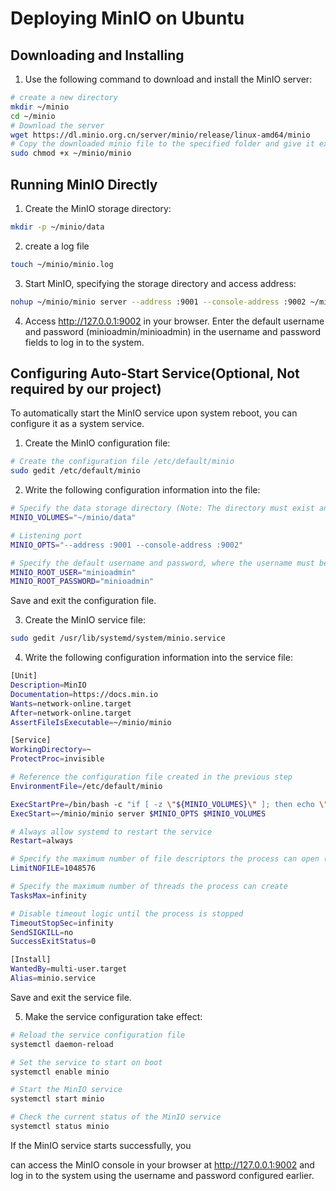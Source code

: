 # Deploying MinIO on Ubuntu

## Downloading and Installing

1. Use the following command to download and install the MinIO server:
```bash
# create a new directory
mkdir ~/minio
cd ~/minio
# Download the server
wget https://dl.minio.org.cn/server/minio/release/linux-amd64/minio
# Copy the downloaded minio file to the specified folder and give it executable permissions
sudo chmod +x ~/minio/minio
```

## Running MinIO Directly

1. Create the MinIO storage directory:
```bash
mkdir -p ~/minio/data
```

2. create a log file
```bash
touch ~/minio/minio.log
```

3. Start MinIO, specifying the storage directory and access address:
```bash
nohup ~/minio/minio server --address :9001 --console-address :9002 ~/minio/data >~/minio/minio.log 2>&1 &
```

4. Access http://127.0.0.1:9002 in your browser. Enter the default username and password (minioadmin/minioadmin) in the username and password fields to log in to the system.

## Configuring Auto-Start Service(Optional, Not required by our project)

To automatically start the MinIO service upon system reboot, you can configure it as a system service.

1. Create the MinIO configuration file:
```bash
# Create the configuration file /etc/default/minio
sudo gedit /etc/default/minio
```

2. Write the following configuration information into the file:
```bash
# Specify the data storage directory (Note: The directory must exist and have appropriate permissions)
MINIO_VOLUMES="~/minio/data"

# Listening port
MINIO_OPTS="--address :9001 --console-address :9002"

# Specify the default username and password, where the username must be longer than 3 characters
MINIO_ROOT_USER="minioadmin"
MINIO_ROOT_PASSWORD="minioadmin"

```
Save and exit the configuration file.

3. Create the MinIO service file:
```bash
sudo gedit /usr/lib/systemd/system/minio.service
```

4. Write the following configuration information into the service file:
```bash
[Unit]
Description=MinIO
Documentation=https://docs.min.io
Wants=network-online.target
After=network-online.target
AssertFileIsExecutable=~/minio/minio

[Service]
WorkingDirectory=~
ProtectProc=invisible

# Reference the configuration file created in the previous step
EnvironmentFile=/etc/default/minio

ExecStartPre=/bin/bash -c "if [ -z \"${MINIO_VOLUMES}\" ]; then echo \"Variable MINIO_VOLUMES not set in /etc/default/minio\"; exit 1; fi"
ExecStart=~/minio/minio server $MINIO_OPTS $MINIO_VOLUMES

# Always allow systemd to restart the service
Restart=always

# Specify the maximum number of file descriptors the process can open (1M)
LimitNOFILE=1048576

# Specify the maximum number of threads the process can create
TasksMax=infinity

# Disable timeout logic until the process is stopped
TimeoutStopSec=infinity
SendSIGKILL=no
SuccessExitStatus=0

[Install]
WantedBy=multi-user.target
Alias=minio.service
```
Save and exit the service file.

5. Make the service configuration take effect:
```bash
# Reload the service configuration file
systemctl daemon-reload

# Set the service to start on boot
systemctl enable minio

# Start the MinIO service
systemctl start minio

# Check the current status of the MinIO service
systemctl status minio
```

If the MinIO service starts successfully, you

 can access the MinIO console in your browser at http://127.0.0.1:9002 and log in to the system using the username and password configured earlier.